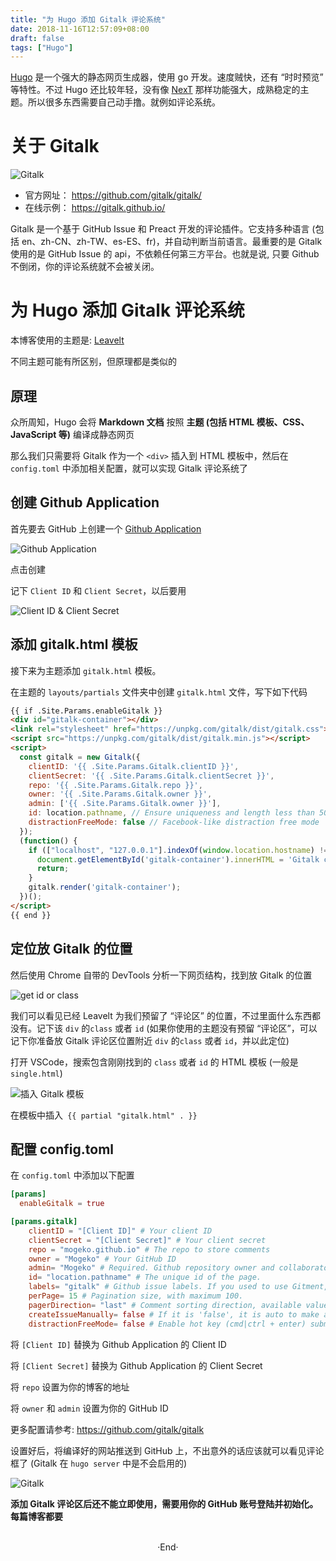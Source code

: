```yaml
---
title: "为 Hugo 添加 Gitalk 评论系统"
date: 2018-11-16T12:57:09+08:00
draft: false
tags: ["Hugo"]
---
```


[Hugo](https://gohugo.io) 是一个强大的静态网页生成器，使用 go 开发。速度贼快，还有 “时时预览” 等特性。不过 Hugo 还比较年轻，没有像 [NexT](https://theme-next.iissnan.com) 那样功能强大，成熟稳定的主题。所以很多东西需要自己动手撸。就例如评论系统。

# 关于 Gitalk

![Gitalk](https://mogeko.github.io/images/022/gitalk.png)

- 官方网址： <https://github.com/gitalk/gitalk/>
- 在线示例： <https://gitalk.github.io/>

Gitalk 是一个基于 GitHub Issue 和 Preact 开发的评论插件。它支持多种语言 (包括 en、zh-CN、zh-TW、es-ES、fr)，并自动判断当前语言。最重要的是 Gitalk 使用的是 GitHub Issue 的 api，不依赖任何第三方平台。也就是说, 只要 Github 不倒闭，你的评论系统就不会被关闭。

# 为 Hugo 添加 Gitalk 评论系统

本博客使用的主题是: [Leavelt](https://github.com/liuzc/LeaveIt)

不同主题可能有所区别，但原理都是类似的

## 原理

众所周知，Hugo 会将 **Markdown 文档** 按照 **主题 (包括 HTML 模板、CSS、JavaScript 等)** 编译成静态网页

那么我们只需要将 Gitalk 作为一个 `<div>` 插入到 HTML 模板中，然后在 `config.toml` 中添加相关配置，就可以实现 Gitalk 评论系统了

## 创建 Github Application

首先要去 GitHub 上创建一个 [Github Application](https://github.com/settings/applications/new)

![Github Application](https://mogeko.github.io/images/022/get_Github_Application.png)

点击创建

记下 `Client ID` 和 `Client Secret`，以后要用

![Client ID & Client Secret](https://mogeko.github.io/images/022/get_id&secret.png)

## 添加 gitalk.html 模板

接下来为主题添加 `gitalk.html` 模板。

在主题的 `layouts/partials` 文件夹中创建 `gitalk.html` 文件，写下如下代码

```html
{{ if .Site.Params.enableGitalk }}
<div id="gitalk-container"></div>
<link rel="stylesheet" href="https://unpkg.com/gitalk/dist/gitalk.css">
<script src="https://unpkg.com/gitalk/dist/gitalk.min.js"></script>
<script>
  const gitalk = new Gitalk({
    clientID: '{{ .Site.Params.Gitalk.clientID }}',
    clientSecret: '{{ .Site.Params.Gitalk.clientSecret }}',
    repo: '{{ .Site.Params.Gitalk.repo }}',
    owner: '{{ .Site.Params.Gitalk.owner }}',
    admin: ['{{ .Site.Params.Gitalk.owner }}'],
    id: location.pathname, // Ensure uniqueness and length less than 50
    distractionFreeMode: false // Facebook-like distraction free mode
  });
  (function() {
    if (["localhost", "127.0.0.1"].indexOf(window.location.hostname) != -1) {
      document.getElementById('gitalk-container').innerHTML = 'Gitalk comments not available by default when the website is previewed locally.';
      return;
    }
    gitalk.render('gitalk-container');
  })();
</script>
{{ end }}
```

## 定位放 Gitalk 的位置

然后使用 Chrome 自带的 DevTools 分析一下网页结构，找到放 Gitalk 的位置

![get id or class](https://mogeko.github.io/images/022/get_class.png)

我们可以看见已经 Leavelt 为我们预留了 “评论区” 的位置，不过里面什么东西都没有。记下该 `div` 的`class` 或者 `id` (如果你使用的主题没有预留 “评论区”，可以记下你准备放 Gitalk 评论区位置附近 `div` 的`class` 或者 `id`，并以此定位)

打开 VSCode，搜索包含刚刚找到的 `class` 或者 `id` 的 HTML 模板 (一般是 `single.html`)

![插入 Gitalk 模板](https://mogeko.github.io/images/022/set_div.png)

在模板中插入` {{ partial "gitalk.html" . }}` 

## 配置 config.toml

在 `config.toml` 中添加以下配置

``` toml
[params]
  enableGitalk = true

[params.gitalk] 
    clientID = "[Client ID]" # Your client ID
    clientSecret = "[Client Secret]" # Your client secret
    repo = "mogeko.github.io" # The repo to store comments
    owner = "Mogeko" # Your GitHub ID
    admin= "Mogeko" # Required. Github repository owner and collaborators. (Users who having write access to this repository)
    id= "location.pathname" # The unique id of the page.
    labels= "gitalk" # Github issue labels. If you used to use Gitment, you can change it
    perPage= 15 # Pagination size, with maximum 100.
    pagerDirection= "last" # Comment sorting direction, available values are 'last' and 'first'.
    createIssueManually= false # If it is 'false', it is auto to make a Github issue when the administrators login.
    distractionFreeMode= false # Enable hot key (cmd|ctrl + enter) submit comment.
```

将 `[Client ID]` 替换为 Github Application 的 Client ID

将 `[Client Secret]` 替换为 Github Application 的 Client Secret

将 `repo` 设置为你的博客的地址

将 `owner` 和 `admin` 设置为你的 GitHub ID

更多配置请参考: <https://github.com/gitalk/gitalk>

设置好后，将编译好的网站推送到 GitHub 上，不出意外的话应该就可以看见评论框了 (Gitalk 在 `hugo server` 中是不会启用的)

![Gitalk](https://mogeko.github.io/images/022/done.png)

**添加 Gitalk 评论区后还不能立即使用，需要用你的 GitHub 账号登陆并初始化。每篇博客都要**





<br>

<center>  ·End·  </center>



